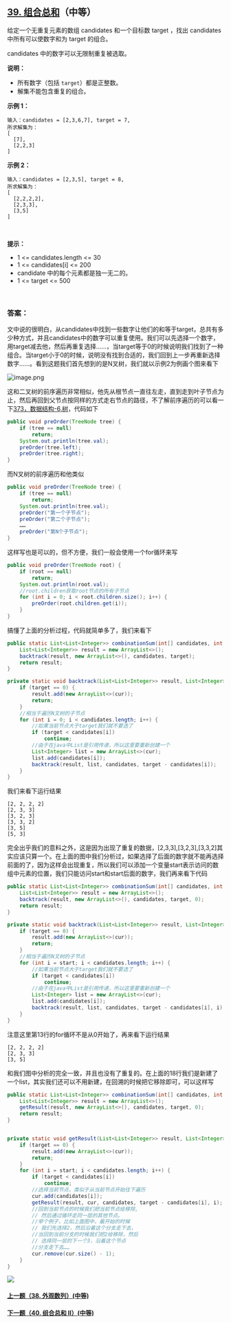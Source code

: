 ## [39. 组合总和](https://leetcode-cn.com/problems/combination-sum/)（中等）

给定一个无重复元素的数组 candidates 和一个目标数 target ，找出 candidates 中所有可以使数字和为 target 的组合。

candidates 中的数字可以无限制重复被选取。

**说明：**

- 所有数字（包括 `target`）都是正整数。
- 解集不能包含重复的组合。 

**示例 1：**

```
输入：candidates = [2,3,6,7], target = 7,
所求解集为：
[
  [7],
  [2,2,3]
]
```

**示例 2：**

```
输入：candidates = [2,3,5], target = 8,
所求解集为：
[
  [2,2,2,2],
  [2,3,3],
  [3,5]
]
```

<br/>

**提示：**

- 1 <= candidates.length <= 30
- 1 <= candidates[i] <= 200
- candidate 中的每个元素都是独一无二的。
- 1 <= target <= 500

<br/>

### 答案：

文中说的很明白，从candidates中找到一些数字让他们的和等于target，总共有多少种方式，并且candidates中的数字可以重复使用。我们可以先选择一个数字，用target减去他，然后再重复选择……，当target等于0的时候说明我们找到了一种组合。当target小于0的时候，说明没有找到合适的，我们回到上一步再重新选择数字……。看到这题我们首先想到的是N叉树，我们就以示例2为例画个图来看下

![image.png](https://pic.leetcode-cn.com/1598016828-fLafVI-image.png)

这和二叉树的前序遍历非常相似，他先从根节点一直往左走，直到走到叶子节点为止，然后再回到父节点按同样的方式走右节点的路径，不了解前序遍历的可以看一下[373，数据结构-6,树](http://mp.weixin.qq.com/s?__biz=MzU0ODMyNDk0Mw==&mid=2247487028&idx=1&sn=e06a0cd5760e62890e60e43a279a472b&chksm=fb419d14cc36140257eb220aaeac182287b10c3cab5c803ebd54013ee3fc120d693067c2e960&scene=21#wechat_redirect)，代码如下

```java
public void preOrder(TreeNode tree) {
    if (tree == null)
        return;
    System.out.println(tree.val);
    preOrder(tree.left);
    preOrder(tree.right);
}
```

而N叉树的前序遍历和他类似

```java
public void preOrder(TreeNode tree) {
    if (tree == null)
        return;
    System.out.println(tree.val);
    preOrder("第一个子节点");
    preOrder("第二个子节点");
    ……
    preOrder("第N个子节点");
}
```

这样写也是可以的，但不方便，我们一般会使用一个for循环来写

```java
public void preOrder(TreeNode root) {
    if (root == null)
        return;
    System.out.println(root.val);
    //root.children获取root节点的所有子节点
    for (int i = 0; i < root.children.size(); i++) {
        preOrder(root.children.get(i));
    }
}
```

搞懂了上面的分析过程，代码就简单多了，我们来看下

```java
public static List<List<Integer>> combinationSum(int[] candidates, int target) {
    List<List<Integer>> result = new ArrayList<>();
    backtrack(result, new ArrayList<>(), candidates, target);
    return result;
}

private static void backtrack(List<List<Integer>> result, List<Integer> cur, int candidates[], int target) {
    if (target == 0) {
        result.add(new ArrayList<>(cur));
        return;
    }
    //相当于遍历N叉树的子节点
    for (int i = 0; i < candidates.length; i++) {
        //如果当前节点大于target我们就不要选了
        if (target < candidates[i])
            continue;
        //由于在java中List是引用传递，所以这里要重新创建一个
        List<Integer> list = new ArrayList<>(cur);
        list.add(candidates[i]);
        backtrack(result, list, candidates, target - candidates[i]);
    }
}
```

我们来看下运行结果

```
[2, 2, 2, 2]
[2, 3, 3]
[3, 2, 3]
[3, 3, 2]
[3, 5]
[5, 3]
```

完全出乎我们的意料之外，这是因为出现了重复的数据，[2,3,3],[3,2,3],[3,3,2]其实应该只算一个。在上面的图中我们分析过，如果选择了后面的数字就不能再选择前面的了，因为这样会出现重复，所以我们可以添加一个变量start表示访问的数组中元素的位置，我们只能访问start和start后面的数字，我们再来看下代码

```java
public static List<List<Integer>> combinationSum(int[] candidates, int target) {
    List<List<Integer>> result = new ArrayList<>();
    backtrack(result, new ArrayList<>(), candidates, target, 0);
    return result;
}

private static void backtrack(List<List<Integer>> result, List<Integer> cur, int candidates[], int target, int start) {
    if (target == 0) {
        result.add(new ArrayList<>(cur));
        return;
    }
    //相当于遍历N叉树的子节点
    for (int i = start; i < candidates.length; i++) {
        //如果当前节点大于target我们就不要选了
        if (target < candidates[i])
            continue;
        //由于在java中List是引用传递，所以这里要重新创建一个
        List<Integer> list = new ArrayList<>(cur);
        list.add(candidates[i]);
        backtrack(result, list, candidates, target - candidates[i], i);
    }
}
```

注意这里第13行的for循环不是从0开始了，再来看下运行结果

```
[2, 2, 2, 2]
[2, 3, 3]
[3, 5]
```

和我们图中分析的完全一致，并且也没有了重复的。在上面的18行我们是新建了一个list，其实我们还可以不用新建，在回溯的时候把它移除即可，可以这样写

```java
public static List<List<Integer>> combinationSum(int[] candidates, int target) {
    List<List<Integer>> result = new ArrayList<>();
    getResult(result, new ArrayList<>(), candidates, target, 0);
    return result;
}


private static void getResult(List<List<Integer>> result, List<Integer> cur, int candidates[], int target, int start) {
    if (target == 0) {
        result.add(new ArrayList<>(cur));
        return;
    }
    for (int i = start; i < candidates.length; i++) {
        if (target < candidates[i])
            continue;
        //选择当前节点，类似于从当前节点开始往下遍历
        cur.add(candidates[i]);
        getResult(result, cur, candidates, target - candidates[i], i);
        //回到当前节点的时候我们把当前节点给移除,
        // 然后通过循环走同一层的其他节点。
        //举个例子，比如上面图中，最开始的时候
        // 我们先选择2，然后沿着这个分支走下去，
        //当回到当前分支的时候我们把2给移除，然后
        // 选择同一层的下一个3，沿着这个节点
        //分支走下去……
        cur.remove(cur.size() - 1);
    }
}
```



![](https://img-blog.csdnimg.cn/20200807155236311.png)

#### [上一题（38. 外观数列）(中等)](https://github.com/sdwwld/leetCode/blob/master/src/main/java/com/wld/java/leetcode/leetCode0038.md)

#### [下一题（40. 组合总和 II）(中等)](https://github.com/sdwwld/leetCode/blob/master/src/main/java/com/wld/java/leetcode/leetCode0040.md)